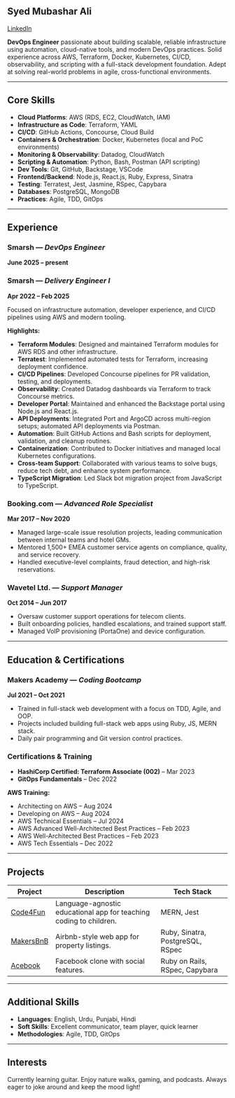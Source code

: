 ## Syed Mubashar Ali
[LinkedIn](https://www.linkedin.com/in/smubasharali/)

**DevOps Engineer** passionate about building scalable, reliable infrastructure using automation, cloud-native tools, and modern DevOps practices. Solid experience across AWS, Terraform, Docker, Kubernetes, CI/CD, observability, and scripting with a full-stack development foundation. Adept at solving real-world problems in agile, cross-functional environments.

---

## Core Skills

- **Cloud Platforms**: AWS (RDS, EC2, CloudWatch, IAM)
- **Infrastructure as Code**: Terraform, YAML
- **CI/CD**: GitHub Actions, Concourse, Cloud Build
- **Containers & Orchestration**: Docker, Kubernetes (local and PoC environments)
- **Monitoring & Observability**: Datadog, CloudWatch
- **Scripting & Automation**: Python, Bash, Postman (API scripting)
- **Dev Tools**: Git, GitHub, Backstage, VSCode
- **Frontend/Backend**: Node.js, React.js, Ruby, Express, Sinatra
- **Testing**: Terratest, Jest, Jasmine, RSpec, Capybara
- **Databases**: PostgreSQL, MongoDB
- **Practices**: Agile, TDD, GitOps

---

## Experience

### **Smarsh** — _DevOps Engineer_  
**June 2025 – present**

### **Smarsh** — _Delivery Engineer I_  
**Apr 2022 – Feb 2025**

Focused on infrastructure automation, developer experience, and CI/CD pipelines using AWS and modern tooling.

**Highlights:**
- **Terraform Modules**: Designed and maintained Terraform modules for AWS RDS and other infrastructure.
- **Terratest**: Implemented automated tests for Terraform, increasing deployment confidence.
- **CI/CD Pipelines**: Developed Concourse pipelines for PR validation, testing, and deployments.
- **Observability**: Created Datadog dashboards via Terraform to track Concourse metrics.
- **Developer Portal**: Maintained and enhanced the Backstage portal using Node.js and React.js.
- **API Deployments**: Integrated Port and ArgoCD across multi-region setups; automated API deployments via Postman.
- **Automation**: Built GitHub Actions and Bash scripts for deployment, validation, and cleanup routines.
- **Containerization**: Contributed to Docker initiatives and managed local Kubernetes configurations.
- **Cross-team Support**: Collaborated with various teams to solve bugs, reduce tech debt, and enhance system performance.
- **TypeScript Migration**: Led Slack bot migration project from JavaScript to TypeScript.

### **Booking.com** — _Advanced Role Specialist_  
**Mar 2017 – Nov 2020**

- Managed large-scale issue resolution projects, leading communication between internal teams and hotel GMs.
- Mentored 1,500+ EMEA customer service agents on compliance, quality, and service recovery.
- Handled executive-level complaints, fraud detection, and high-risk reservations.

### **Wavetel Ltd.** — _Support Manager_  
**Oct 2014 – Jun 2017**

- Oversaw customer support operations for telecom clients.
- Built onboarding policies, handled escalations, and trained support staff.
- Managed VoIP provisioning (PortaOne) and device configuration.

---

## Education & Certifications

### **Makers Academy** — _Coding Bootcamp_  
**Jul 2021 – Oct 2021**
- Trained in full-stack web development with a focus on TDD, Agile, and OOP.
- Projects included building full-stack web apps using Ruby, JS, MERN stack.
- Daily pair programming and Git version control practices.

### **Certifications & Training**
- **HashiCorp Certified: Terraform Associate (002)** – Mar 2023
- **GitOps Fundamentals** – Dec 2022

**AWS Training:**
- Architecting on AWS – Aug 2024  
- Developing on AWS – Aug 2024  
- AWS Technical Essentials – Jul 2024  
- AWS Advanced Well-Architected Best Practices – Feb 2023  
- AWS Well-Architected Best Practices – Feb 2023  
- AWS Tech Essentials – Dec 2022

---

## Projects

| Project | Description | Tech Stack |
|--------|-------------|------------|
| [Code4Fun](https://github.com/moby-codes/makers-final-project) | Language-agnostic educational app for teaching coding to children. | MERN, Jest |
| [MakersBnB](https://github.com/danroche10/makers-bnb) | Airbnb-style web app for property listings. | Ruby, Sinatra, PostgreSQL, RSpec |
| [Acebook](https://github.com/Willinlondon/acebook-rails-template-simple) | Facebook clone with social features. | Ruby on Rails, RSpec, Capybara |

---

## Additional Skills
- **Languages**: English, Urdu, Punjabi, Hindi
- **Soft Skills**: Excellent communicator, team player, quick learner
- **Methodologies**: Agile, TDD, GitOps

---

## Interests

Currently learning guitar. Enjoy nature walks, gaming, and podcasts. Always eager to joke around and keep the mood light!
